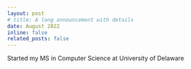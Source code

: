 ```yaml
---
layout: post
# title: A long announcement with details
date: August 2022
inline: false
related_posts: false
---
```


Started my MS in Computer Science at University of Delaware

